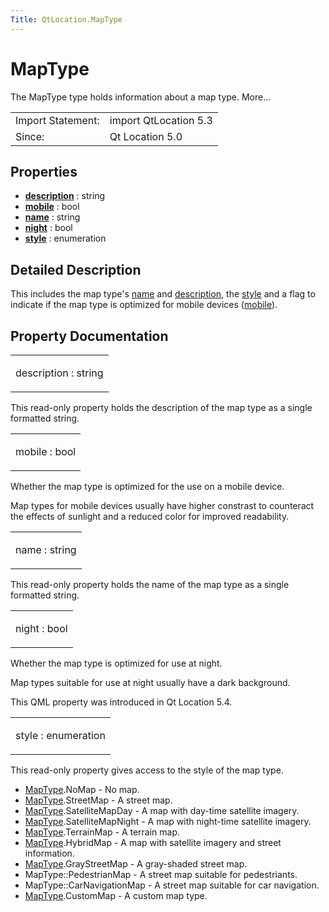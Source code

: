 ```yaml
---
Title: QtLocation.MapType
---
```

        
MapType
=======

<span class="subtitle"></span>
The MapType type holds information about a map type. More...

|                   |                       |
|-------------------|-----------------------|
| Import Statement: | import QtLocation 5.3 |
| Since:            | Qt Location 5.0       |

<span id="properties"></span>
Properties
----------

-   ****[description](#description-prop)**** : string
-   ****[mobile](#mobile-prop)**** : bool
-   ****[name](#name-prop)**** : string
-   ****[night](#night-prop)**** : bool
-   ****[style](#style-prop)**** : enumeration

<span id="details"></span>
Detailed Description
--------------------

This includes the map type's [name](#name-prop) and [description](#description-prop), the [style](#style-prop) and a flag to indicate if the map type is optimized for mobile devices ([mobile](#mobile-prop)).

Property Documentation
----------------------

<table>
<colgroup>
<col width="100%" />
</colgroup>
<tbody>
<tr class="odd">
<td><p><span id="description-prop"></span><span class="name">description</span> : <span class="type">string</span></p></td>
</tr>
</tbody>
</table>

This read-only property holds the description of the map type as a single formatted string.

<table>
<colgroup>
<col width="100%" />
</colgroup>
<tbody>
<tr class="odd">
<td><p><span id="mobile-prop"></span><span class="name">mobile</span> : <span class="type">bool</span></p></td>
</tr>
</tbody>
</table>

Whether the map type is optimized for the use on a mobile device.

Map types for mobile devices usually have higher constrast to counteract the effects of sunlight and a reduced color for improved readability.

<table>
<colgroup>
<col width="100%" />
</colgroup>
<tbody>
<tr class="odd">
<td><p><span id="name-prop"></span><span class="name">name</span> : <span class="type">string</span></p></td>
</tr>
</tbody>
</table>

This read-only property holds the name of the map type as a single formatted string.

<table>
<colgroup>
<col width="100%" />
</colgroup>
<tbody>
<tr class="odd">
<td><p><span id="night-prop"></span><span class="name">night</span> : <span class="type">bool</span></p></td>
</tr>
</tbody>
</table>

Whether the map type is optimized for use at night.

Map types suitable for use at night usually have a dark background.

This QML property was introduced in Qt Location 5.4.

<table>
<colgroup>
<col width="100%" />
</colgroup>
<tbody>
<tr class="odd">
<td><p><span id="style-prop"></span><span class="name">style</span> : <span class="type">enumeration</span></p></td>
</tr>
</tbody>
</table>

This read-only property gives access to the style of the map type.

-   [MapType](index.html).NoMap - No map.
-   [MapType](index.html).StreetMap - A street map.
-   [MapType](index.html).SatelliteMapDay - A map with day-time satellite imagery.
-   [MapType](index.html).SatelliteMapNight - A map with night-time satellite imagery.
-   [MapType](index.html).TerrainMap - A terrain map.
-   [MapType](index.html).HybridMap - A map with satellite imagery and street information.
-   [MapType](index.html).GrayStreetMap - A gray-shaded street map.
-   MapType::PedestrianMap - A street map suitable for pedestriants.
-   MapType::CarNavigationMap - A street map suitable for car navigation.
-   [MapType](index.html).CustomMap - A custom map type.


